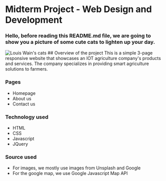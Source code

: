 # Midterm Project - Web Design and Development
### Hello, before reading this README.md file, we are going to show you a picture of some cute cats to lighten up your day.
<picture>
 <source media="(prefers-color-scheme: dark)" srcset="https://i.etsystatic.com/9688790/r/il/ed645e/3544142573/il_570xN.3544142573_c89c.jpg">
 <source media="(prefers-color-scheme: light)" srcset="https://cdn.shopify.com/s/files/1/0410/7180/4571/articles/Screenshot_2021-07-13_at_13.50.32.png?v=1626182132">
 <img alt="Louis Wain's cats" src="https://ichef.bbci.co.uk/news/976/cpsprodpb/10EEF/production/_121995396_mediaitem121958723.jpg">
</picture>
## Overview of the project
This is a simple 3-page responsive website that showcases an IOT agriculture company's products and services. The company specializes in providing smart agriculture solutions to farmers.

### Pages
- Homepage
- About us
- Contact us

### Technology used
- HTML
- CSS
- Javascript
- JQuery 

### Source used
- For images, we mostly use images from Unsplash and Google
- For the google map, we use Google Javascript Map API
